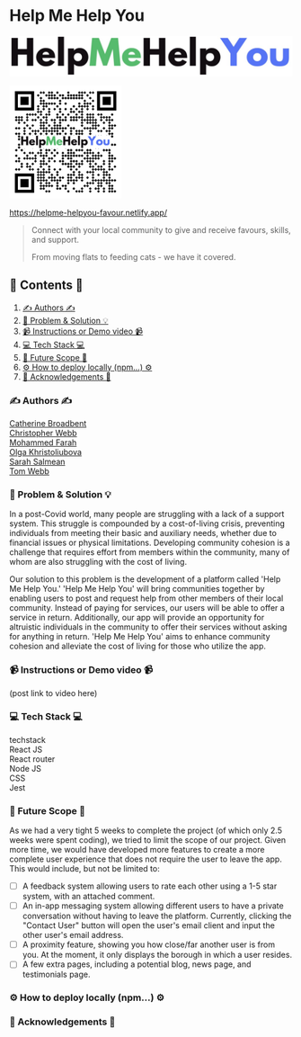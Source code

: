 # Help Me Help You

![Help Me Help You logo](./helpmehelpyou/src/Components/BurgerMenu/horizontal_logo.jpg "Help Me Help You")

<img src="./helpmehelpyou/help-me-help-you-qr-code.png" alt="QR Code" width="200"/>

https://helpme-helpyou-favour.netlify.app/

> Connect with your local community to give and receive favours, skills, and support.
>
> From moving flats to feeding cats - we have it covered.

## 📖 Contents 📖

1. [✍️ Authors ✍️](#✍️-authors-✍️)
2. [🧐 Problem & Solution 💡](#🧐-problem--solution-💡)
3. [📹 Instructions or Demo video 📹](#📹-instructions-or-demo-video-📹)
4. [💻 Tech Stack 💻](#💻-tech-stack-💻)
5. [🤩 Future Scope 🤩](#🤩-future-scope-🤩)
6. [⚙️ How to deploy locally (npm...) ⚙️](#⚙️-how-to-deploy-locally-npm-⚙️)
7. [🙏 Acknowledgements 🙏](#🙏-acknowledgements-🙏)

### ✍️ Authors ✍️

[Catherine Broadbent](https://github.com/CGreen789)  
[Christopher Webb](https://github.com/Webbocoder)  
[Mohammed Farah](https://github.com/Mfar121)  
[Olga Khristoliubova](https://github.com/olgaKhristo)  
[Sarah Salmean](https://github.com/sarahsalmean)  
[Tom Webb](https://github.com/tomwebb2022)

### 🧐 Problem & Solution 💡

In a post-Covid world, many people are struggling with a lack of a support system. This struggle is compounded by a cost-of-living crisis, preventing individuals from meeting their basic and auxiliary needs, whether due to financial issues or physical limitations.
Developing community cohesion is a challenge that requires effort from members within the community, many of whom are also struggling with the cost of living.

Our solution to this problem is the development of a platform called 'Help Me Help You.'
'Help Me Help You' will bring communities together by enabling users to post and request help from other members of their local community. Instead of paying for services, our users will be able to offer a service in return. Additionally, our app will provide an opportunity for altruistic individuals in the community to offer their services without asking for anything in return.
'Help Me Help You' aims to enhance community cohesion and alleviate the cost of living for those who utilize the app.

### 📹 Instructions or Demo video 📹

(post link to video here)

### 💻 Tech Stack 💻

techstack  
React JS  
React router  
Node JS  
CSS  
Jest

### 🤩 Future Scope 🤩

As we had a very tight 5 weeks to complete the project (of which only 2.5 weeks were spent coding), we tried to limit the scope of our project. Given more time, we would have developed more features to create a more complete user experience that does not require the user to leave the app. This would include, but not be limited to:

- [ ] A feedback system allowing users to rate each other using a 1-5 star system, with an attached comment.
- [ ] An in-app messaging system allowing different users to have a private conversation without having to leave the platform. Currently, clicking the "Contact User" button will open the user's email client and input the other user's email address.
- [ ] A proximity feature, showing you how close/far another user is from you. At the moment, it only displays the borough in which a user resides.
- [ ] A few extra pages, including a potential blog, news page, and testimonials page.

### ⚙️ How to deploy locally (npm...) ⚙️

### 🙏 Acknowledgements 🙏
